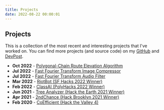 ```yaml
---
title: Projects
date: 2022-08-22 00:00:01
---
```


## Projects
This is a collection of the most recent and interesting projects that I've worked on. You can find more projects (and source code) on my [GitHub](https://github.com/ryan-lam) and [DevPost](https://devpost.com/ryanlam285).

- **Oct 2022** - [Polygonal-Chain Route Elevation Algorithm](https://github.com/uw-midsun/strategy_xv/tree/main/routemodel/elevations)
- **Jul 2022** - [Fast Fourier Transform Image Compressor](/projects/fft-image-compressor)
- **Jul 2022** - [Fast Fourier Transform Audio Filter](/projects/fft-audio-filter)
- **Mar 2022** - [RiotBot (SF Hacks 2022 Winner)](https://devpost.com/software/riotbot)
- **Feb 2022** - [ClassAI (PolyHacks 2022 Winner)](https://github.com/ryan-lam/polyhacks2022)
- **Jun 2021** - [Tree Analyzer (Hack the Earth 2021 Winner)](https://devpost.com/software/tree-analyzer)
- **Apr 2021** - [2ndChance (Hack Brooklyn 2021 Winner)](https://devpost.com/software/2ndchance)
- **Feb 2020** - [CoEfficient (Hack the Valley 4)](https://devpost.com/software/coefficient)
